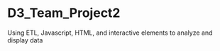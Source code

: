 # D3_Team_Project2
Using ETL, Javascript, HTML, and interactive elements to analyze and display data
